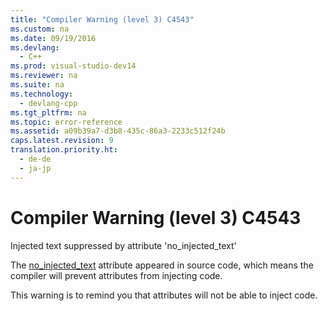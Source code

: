 ```yaml
---
title: "Compiler Warning (level 3) C4543"
ms.custom: na
ms.date: 09/19/2016
ms.devlang: 
  - C++
ms.prod: visual-studio-dev14
ms.reviewer: na
ms.suite: na
ms.technology: 
  - devlang-cpp
ms.tgt_pltfrm: na
ms.topic: error-reference
ms.assetid: a09b39a7-d3b8-435c-86a3-2233c512f24b
caps.latest.revision: 9
translation.priority.ht: 
  - de-de
  - ja-jp
---
```

# Compiler Warning (level 3) C4543
Injected text suppressed by attribute 'no_injected_text'  
  
 The [no_injected_text](../vs140/no_injected_text.md) attribute appeared in source code, which means the compiler will prevent attributes from injecting code.  
  
 This warning is to remind you that attributes will not be able to inject code.